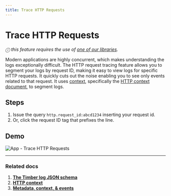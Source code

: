 ```yaml
---
title: Trace HTTP Requests
---
```

# Trace HTTP Requests

*ⓘ this feature requires the use of [one of our libraries](/languages).*

Modern applications are highly concurrent, which makes understanding the logs exceptionally difficult. The HTTP request tracing feature allows you to segment your logs by request ID, making it easy to view logs for specific HTTP requests. It quickly cuts out the noise enabling you to see only events related to that request. It uses [context](/concepts/metadata-context-and-events), specifically the [HTTP context document](/concepts/log-event-json-schema/context/http), to segment logs.


## Steps

1. Issue the query `http.request_id:abcd1234` inserting your request id.
2. Or, click the request ID tag that prefixes the line.


## Demo

![App - Trace HTTP Requests](//images.contentful.com/h6vh38q7qvzk/4WxU7bAD5CiWAyCC6COGcY/e4879ab24a0a85cf5911897fa3723870/Screen_Recording_2017-08-12_at_01.08_PM.gif)

---

### Related docs

1. [**The Timber log JSON schema**](/concepts/log-event-json-schema)
2. [**HTTP context**](/concepts/log-event-json-schema/context/http)
3. [**Metadata, context, & events**](/concepts/metadata-context-and-events)
